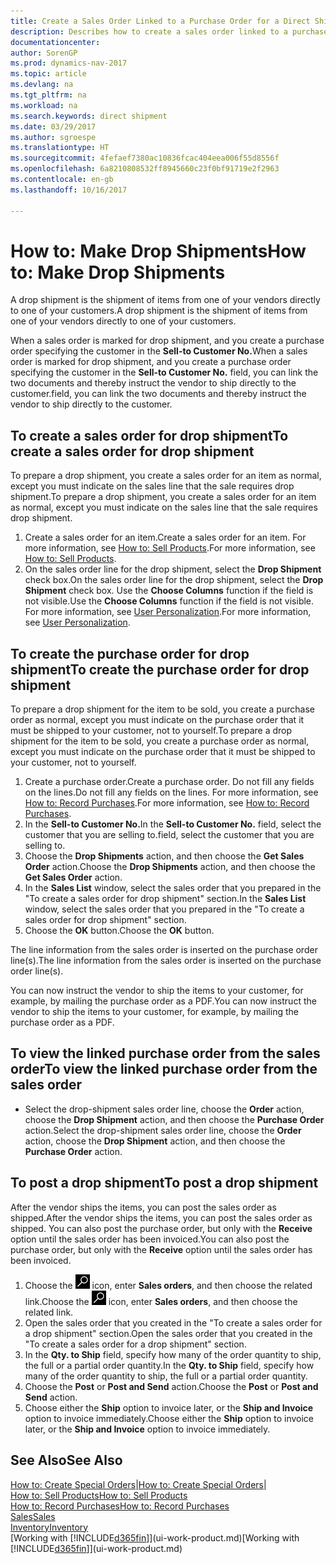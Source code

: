 ```yaml
---
title: Create a Sales Order Linked to a Purchase Order for a Direct Shipment
description: Describes how to create a sales order linked to a purchase order to enable shipment directly from the vendor to the customer.
documentationcenter: 
author: SorenGP
ms.prod: dynamics-nav-2017
ms.topic: article
ms.devlang: na
ms.tgt_pltfrm: na
ms.workload: na
ms.search.keywords: direct shipment
ms.date: 03/29/2017
ms.author: sgroespe
ms.translationtype: HT
ms.sourcegitcommit: 4fefaef7380ac10836fcac404eea006f55d8556f
ms.openlocfilehash: 6a8210808532ff8945660c23f0bf91719e2f2963
ms.contentlocale: en-gb
ms.lasthandoff: 10/16/2017

---
```

# <a name="how-to-make-drop-shipments"></a><span data-ttu-id="9e5be-103">How to: Make Drop Shipments</span><span class="sxs-lookup"><span data-stu-id="9e5be-103">How to: Make Drop Shipments</span></span>
<span data-ttu-id="9e5be-104">A drop shipment is the shipment of items from one of your vendors directly to one of your customers.</span><span class="sxs-lookup"><span data-stu-id="9e5be-104">A drop shipment is the shipment of items from one of your vendors directly to one of your customers.</span></span>

<span data-ttu-id="9e5be-105">When a sales order is marked for drop shipment, and you create a purchase order specifying the customer in the **Sell-to Customer No.**</span><span class="sxs-lookup"><span data-stu-id="9e5be-105">When a sales order is marked for drop shipment, and you create a purchase order specifying the customer in the **Sell-to Customer No.**</span></span> <span data-ttu-id="9e5be-106">field, you can link the two documents and thereby instruct the vendor to ship directly to the customer.</span><span class="sxs-lookup"><span data-stu-id="9e5be-106">field, you can link the two documents and thereby instruct the vendor to ship directly to the customer.</span></span>

## <a name="to-create-a-sales-order-for-drop-shipment"></a><span data-ttu-id="9e5be-107">To create a sales order for drop shipment</span><span class="sxs-lookup"><span data-stu-id="9e5be-107">To create a sales order for drop shipment</span></span>
<span data-ttu-id="9e5be-108">To prepare a drop shipment, you create a sales order for an item as normal, except you must indicate on the sales line that the sale requires drop shipment.</span><span class="sxs-lookup"><span data-stu-id="9e5be-108">To prepare a drop shipment, you create a sales order for an item as normal, except you must indicate on the sales line that the sale requires drop shipment.</span></span>

1. <span data-ttu-id="9e5be-109">Create a sales order for an item.</span><span class="sxs-lookup"><span data-stu-id="9e5be-109">Create a sales order for an item.</span></span> <span data-ttu-id="9e5be-110">For more information, see [How to: Sell Products](sales-how-sell-products.md).</span><span class="sxs-lookup"><span data-stu-id="9e5be-110">For more information, see [How to: Sell Products](sales-how-sell-products.md).</span></span>
2. <span data-ttu-id="9e5be-111">On the sales order line for the drop shipment, select the **Drop Shipment** check box.</span><span class="sxs-lookup"><span data-stu-id="9e5be-111">On the sales order line for the drop shipment, select the **Drop Shipment** check box.</span></span> <span data-ttu-id="9e5be-112">Use the **Choose Columns** function if the field is not visible.</span><span class="sxs-lookup"><span data-stu-id="9e5be-112">Use the **Choose Columns** function if the field is not visible.</span></span> <span data-ttu-id="9e5be-113">For more information, see [User Personalization](ui-user-personalization.md).</span><span class="sxs-lookup"><span data-stu-id="9e5be-113">For more information, see [User Personalization](ui-user-personalization.md).</span></span>

## <a name="to-create-the-purchase-order-for-drop-shipment"></a><span data-ttu-id="9e5be-114">To create the purchase order for drop shipment</span><span class="sxs-lookup"><span data-stu-id="9e5be-114">To create the purchase order for drop shipment</span></span>
<span data-ttu-id="9e5be-115">To prepare a drop shipment for the item to be sold, you create a purchase order as normal, except you must indicate on the purchase order that it must be shipped to your customer, not to yourself.</span><span class="sxs-lookup"><span data-stu-id="9e5be-115">To prepare a drop shipment for the item to be sold, you create a purchase order as normal, except you must indicate on the purchase order that it must be shipped to your customer, not to yourself.</span></span>

1. <span data-ttu-id="9e5be-116">Create a purchase order.</span><span class="sxs-lookup"><span data-stu-id="9e5be-116">Create a purchase order.</span></span> <span data-ttu-id="9e5be-117">Do not fill any fields on the lines.</span><span class="sxs-lookup"><span data-stu-id="9e5be-117">Do not fill any fields on the lines.</span></span> <span data-ttu-id="9e5be-118">For more information, see [How to: Record Purchases](purchasing-how-record-purchases.md).</span><span class="sxs-lookup"><span data-stu-id="9e5be-118">For more information, see [How to: Record Purchases](purchasing-how-record-purchases.md).</span></span>
2. <span data-ttu-id="9e5be-119">In the **Sell-to Customer No.**</span><span class="sxs-lookup"><span data-stu-id="9e5be-119">In the **Sell-to Customer No.**</span></span> <span data-ttu-id="9e5be-120">field, select the customer that you are selling to.</span><span class="sxs-lookup"><span data-stu-id="9e5be-120">field, select the customer that you are selling to.</span></span>
3. <span data-ttu-id="9e5be-121">Choose the **Drop Shipments** action, and then choose the **Get Sales Order** action.</span><span class="sxs-lookup"><span data-stu-id="9e5be-121">Choose the **Drop Shipments** action, and then choose the **Get Sales Order** action.</span></span>
4. <span data-ttu-id="9e5be-122">In the **Sales List** window, select the sales order that you prepared in the "To create a sales order for drop shipment" section.</span><span class="sxs-lookup"><span data-stu-id="9e5be-122">In the **Sales List** window, select the sales order that you prepared in the "To create a sales order for drop shipment" section.</span></span>
5. <span data-ttu-id="9e5be-123">Choose the **OK** button.</span><span class="sxs-lookup"><span data-stu-id="9e5be-123">Choose the **OK** button.</span></span>

<span data-ttu-id="9e5be-124">The line information from the sales order is inserted on the purchase order line(s).</span><span class="sxs-lookup"><span data-stu-id="9e5be-124">The line information from the sales order is inserted on the purchase order line(s).</span></span>

<span data-ttu-id="9e5be-125">You can now instruct the vendor to ship the items to your customer, for example, by mailing the purchase order as a PDF.</span><span class="sxs-lookup"><span data-stu-id="9e5be-125">You can now instruct the vendor to ship the items to your customer, for example, by mailing the purchase order as a PDF.</span></span>     

## <a name="to-view-the-linked-purchase-order-from-the-sales-order"></a><span data-ttu-id="9e5be-126">To view the linked purchase order from the sales order</span><span class="sxs-lookup"><span data-stu-id="9e5be-126">To view the linked purchase order from the sales order</span></span>
* <span data-ttu-id="9e5be-127">Select the drop-shipment sales order line, choose the **Order** action, choose the **Drop Shipment** action, and then choose the **Purchase Order** action.</span><span class="sxs-lookup"><span data-stu-id="9e5be-127">Select the drop-shipment sales order line, choose the **Order** action, choose the **Drop Shipment** action, and then choose the **Purchase Order** action.</span></span>

## <a name="to-post-a-drop-shipment"></a><span data-ttu-id="9e5be-128">To post a drop shipment</span><span class="sxs-lookup"><span data-stu-id="9e5be-128">To post a drop shipment</span></span>
<span data-ttu-id="9e5be-129">After the vendor ships the items, you can post the sales order as shipped.</span><span class="sxs-lookup"><span data-stu-id="9e5be-129">After the vendor ships the items, you can post the sales order as shipped.</span></span> <span data-ttu-id="9e5be-130">You can also post the purchase order, but only with the **Receive** option until the sales order has been invoiced.</span><span class="sxs-lookup"><span data-stu-id="9e5be-130">You can also post the purchase order, but only with the **Receive** option until the sales order has been invoiced.</span></span>

1. <span data-ttu-id="9e5be-131">Choose the ![Search for Page or Report](media/ui-search/search_small.png "Search for Page or Report icon") icon, enter **Sales orders**, and then choose the related link.</span><span class="sxs-lookup"><span data-stu-id="9e5be-131">Choose the ![Search for Page or Report](media/ui-search/search_small.png "Search for Page or Report icon") icon, enter **Sales orders**, and then choose the related link.</span></span>
2. <span data-ttu-id="9e5be-132">Open the sales order that you created in the "To create a sales order for a drop shipment" section.</span><span class="sxs-lookup"><span data-stu-id="9e5be-132">Open the sales order that you created in the "To create a sales order for a drop shipment" section.</span></span>
3. <span data-ttu-id="9e5be-133">In the **Qty. to Ship** field, specify how many of the order quantity to ship, the full or a partial order quantity.</span><span class="sxs-lookup"><span data-stu-id="9e5be-133">In the **Qty. to Ship** field, specify how many of the order quantity to ship, the full or a partial order quantity.</span></span>
4. <span data-ttu-id="9e5be-134">Choose the **Post** or **Post and Send** action.</span><span class="sxs-lookup"><span data-stu-id="9e5be-134">Choose the **Post** or **Post and Send** action.</span></span>
5. <span data-ttu-id="9e5be-135">Choose either the **Ship** option to invoice later, or the **Ship and Invoice** option to invoice immediately.</span><span class="sxs-lookup"><span data-stu-id="9e5be-135">Choose either the **Ship** option to invoice later, or the **Ship and Invoice** option to invoice immediately.</span></span>

## <a name="see-also"></a><span data-ttu-id="9e5be-136">See Also</span><span class="sxs-lookup"><span data-stu-id="9e5be-136">See Also</span></span>
<span data-ttu-id="9e5be-137">[How to: Create Special Orders](sales-how-to-create-special-orders.md)|</span><span class="sxs-lookup"><span data-stu-id="9e5be-137">[How to: Create Special Orders](sales-how-to-create-special-orders.md)|</span></span>  
[<span data-ttu-id="9e5be-138">How to: Sell Products</span><span class="sxs-lookup"><span data-stu-id="9e5be-138">How to: Sell Products</span></span>](sales-how-sell-products.md)  
[<span data-ttu-id="9e5be-139">How to: Record Purchases</span><span class="sxs-lookup"><span data-stu-id="9e5be-139">How to: Record Purchases</span></span>](purchasing-how-record-purchases.md)  
[<span data-ttu-id="9e5be-140">Sales</span><span class="sxs-lookup"><span data-stu-id="9e5be-140">Sales</span></span>](sales-manage-sales.md)  
[<span data-ttu-id="9e5be-141">Inventory</span><span class="sxs-lookup"><span data-stu-id="9e5be-141">Inventory</span></span>](inventory-manage-inventory.md)  
<span data-ttu-id="9e5be-142">[Working with [!INCLUDE[d365fin](includes/d365fin_md.md)]](ui-work-product.md)</span><span class="sxs-lookup"><span data-stu-id="9e5be-142">[Working with [!INCLUDE[d365fin](includes/d365fin_md.md)]](ui-work-product.md)</span></span>

